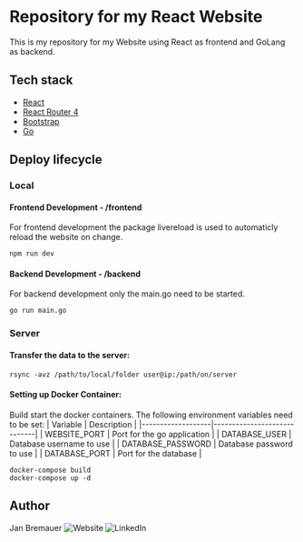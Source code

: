 # Repository for my React Website
This is my repository for my Website using React as frontend and GoLang as backend.

## Tech stack
* [React](https://github.com/facebook/react)
* [React Router 4](https://github.com/ReactTraining/react-router)
* [Bootstrap](https://github.com/react-bootstrap/react-bootstrap)
* [Go](https://github.com/golang/go)

## Deploy lifecycle

### Local
#### Frontend Development - /frontend
For frontend development the package livereload is used to automaticly reload the website on change.
```
npm run dev  
```
#### Backend Development - /backend
For backend development only the main.go need to be started.
```
go run main.go
```
### Server
#### Transfer the data to the server:
```
rsync -avz /path/to/local/folder user@ip:/path/on/server   
```
#### Setting up Docker Container:
Build start the docker containers.
The following environment variables need to be set:
| Variable          | Description                 |
|-------------------|-----------------------------|
| WEBSITE_PORT      | Port for the go application |
| DATABASE_USER     | Database username to use    |
| DATABASE_PASSWORD | Database password to use    |
| DATABASE_PORT     | Port for the database       |
```
docker-compose build
docker-compose up -d
```

## Author
Jan Bremauer
![Website](https://bremauer.cc)
![LinkedIn](https://www.linkedin.com/in/jan-bremauer-2a603611b/)
